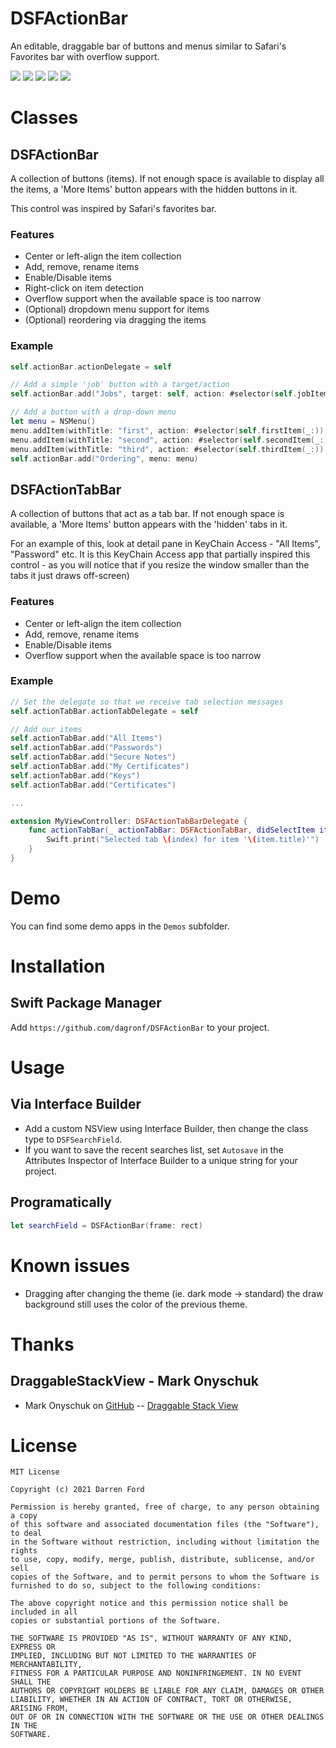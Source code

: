# DSFActionBar

An editable, draggable bar of buttons and menus similar to Safari's Favorites bar with overflow support.

![](https://img.shields.io/github/v/tag/dagronf/DSFActionBar) ![](https://img.shields.io/badge/macOS-10.11+-red) ![](https://img.shields.io/badge/Swift-5.3-orange.svg)
![](https://img.shields.io/badge/License-MIT-lightgrey) [![](https://img.shields.io/badge/spm-compatible-brightgreen.svg?style=flat)](https://swift.org/package-manager)

# Classes

## DSFActionBar

A collection of buttons (items).  If not enough space is available to display all the items, a 'More Items' button appears with the hidden buttons in it.

This control was inspired by Safari's favorites bar.

### Features

* Center or left-align the item collection
* Add, remove, rename items
* Enable/Disable items
* Right-click on item detection
* Overflow support when the available space is too narrow
* (Optional) dropdown menu support for items
* (Optional) reordering via dragging the items

### Example

```swift
self.actionBar.actionDelegate = self

// Add a simple 'job' button with a target/action
self.actionBar.add("Jobs", target: self, action: #selector(self.jobItem(_:)))

// Add a button with a drop-down menu
let menu = NSMenu()
menu.addItem(withTitle: "first", action: #selector(self.firstItem(_:)), keyEquivalent: "")
menu.addItem(withTitle: "second", action: #selector(self.secondItem(_:)), keyEquivalent: "")
menu.addItem(withTitle: "third", action: #selector(self.thirdItem(_:)), keyEquivalent: "")
self.actionBar.add("Ordering", menu: menu)
```

## DSFActionTabBar

A collection of buttons that act as a tab bar.  If not enough space is available, a 'More Items' button appears with the 'hidden' tabs in it.

For an example of this, look at detail pane in KeyChain Access - "All Items", "Password" etc. It is this KeyChain Access app that partially inspired this control - as you will notice that if you resize the window smaller than the tabs it just draws off-screen)

### Features

* Center or left-align the item collection
* Add, remove, rename items
* Enable/Disable items
* Overflow support when the available space is too narrow

### Example

```swift
// Set the delegate so that we receive tab selection messages
self.actionTabBar.actionTabDelegate = self

// Add our items
self.actionTabBar.add("All Items")
self.actionTabBar.add("Passwords")
self.actionTabBar.add("Secure Notes")
self.actionTabBar.add("My Certificates")
self.actionTabBar.add("Keys")
self.actionTabBar.add("Certificates")

...

extension MyViewController: DSFActionTabBarDelegate {
	func actionTabBar(_ actionTabBar: DSFActionTabBar, didSelectItem item: DSFActionBarItem, atIndex index: Int) {
		Swift.print("Selected tab \(index) for item '\(item.title)'")
	}
}
```

# Demo

You can find some demo apps in the `Demos` subfolder.

# Installation

## Swift Package Manager

Add `https://github.com/dagronf/DSFActionBar` to your project.

# Usage

## Via Interface Builder

* Add a custom NSView using Interface Builder, then change the class type to `DSFSearchField`.
* If you want to save the recent searches list, set `Autosave` in the Attributes Inspector of Interface Builder to a unique string for your project.

## Programatically

```swift
let searchField = DSFActionBar(frame: rect)
```

# Known issues

* Dragging after changing the theme (ie. dark mode -> standard) the draw background still uses the color of the previous theme.

# Thanks

## DraggableStackView - Mark Onyschuk

* Mark Onyschuk on [GitHub](https://github.com/monyschuk) -- [Draggable Stack View](https://gist.github.com/monyschuk/cbca3582b6b996ab54c32e2d7eceaf25)


# License
```
MIT License

Copyright (c) 2021 Darren Ford

Permission is hereby granted, free of charge, to any person obtaining a copy
of this software and associated documentation files (the "Software"), to deal
in the Software without restriction, including without limitation the rights
to use, copy, modify, merge, publish, distribute, sublicense, and/or sell
copies of the Software, and to permit persons to whom the Software is
furnished to do so, subject to the following conditions:

The above copyright notice and this permission notice shall be included in all
copies or substantial portions of the Software.

THE SOFTWARE IS PROVIDED "AS IS", WITHOUT WARRANTY OF ANY KIND, EXPRESS OR
IMPLIED, INCLUDING BUT NOT LIMITED TO THE WARRANTIES OF MERCHANTABILITY,
FITNESS FOR A PARTICULAR PURPOSE AND NONINFRINGEMENT. IN NO EVENT SHALL THE
AUTHORS OR COPYRIGHT HOLDERS BE LIABLE FOR ANY CLAIM, DAMAGES OR OTHER
LIABILITY, WHETHER IN AN ACTION OF CONTRACT, TORT OR OTHERWISE, ARISING FROM,
OUT OF OR IN CONNECTION WITH THE SOFTWARE OR THE USE OR OTHER DEALINGS IN THE
SOFTWARE.
```
